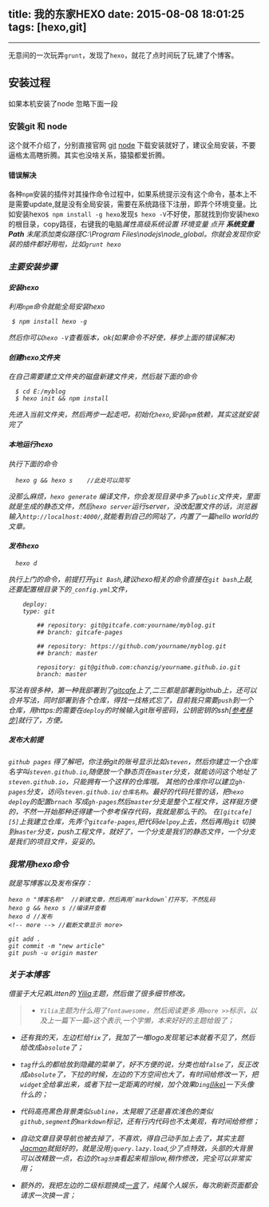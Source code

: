 title: 我的东家HEXO
date: 2015-08-08 18:01:25
tags: [hexo,git]
---


------
无意间的一次玩弄`grunt`，发现了`hexo`，就花了点时间玩了玩,建了个博客。

## 安装过程
如果本机安装了node 忽略下面一段
### 安装git 和 node
这个就不介绍了，分别直接官网 [git][1] [node][5] 下载安装就好了，建议全局安装，不要逼格太高瞎折腾。其实也没啥关系，猿猿都爱折腾。
#### 错误解决
各种`npm`安装的插件对其操作命令过程中，如果系统提示没有这个命令，基本上不是需要update,就是没有全局安装，需要在系统路径下注册，即弄个环境变量。比如安装hexo`$ npm install -g hexo`发现`$ hexo -V`不好使，那就找到你安装hexo的根目录，copy路径，右键我的电脑<i class="fa fa-angle-right" />属性<i class="fa fa-angle-right" />高级系统设置<i class="fa fa-angle-right" /> 环境变量 <i class="fa fa-angle-right" /> 点开 **系统变量Path** 末尾添加类似路径C:\Program Files\nodejs\node_global。你就会发现你安装的插件都好用啦，比如`grunt hexo`
### 主要安装步骤
#### 安装hexo
利用`npm`命令就能全局安装hexo
```bush
 $ npm install hexo -g 
```
然后你可以`hexo -V`查看版本，ok(如果命令不好使，移步上面的错误解决)
#### 创建hexo文件夹
在自己需要建立文件夹的磁盘新建文件夹，然后敲下面的命令
```bush
  $ cd E:/myblog
  $ hexo init && npm install
```
先进入当前文件夹，然后两步一起走吧，初始化`hexo`,安装`npm`依赖，其实这就安装完了
#### 本地运行hexo
执行下面的命令
```bush
  hexo g && hexo s    //此处可以简写
```
没那么麻烦，`hexo generate` 编译文件，你会发现目录中多了`public`文件夹，里面就是生成的静态文件，然后`hexo server`运行server，没改配置文件的话，浏览器输入`http://localhost:4000/`,就能看到自己的网站了，内置了一篇hello world的文章。
#### 发布hexo
```bush
  hexo d    
```
执行上门的命令，前提打开`git Bash`,建议hexo相关的命令直接在`git bash`上敲,还要配置根目录下的`_config.yml`文件，
```
    deploy:
    type: git
    
        ## repository: git@gitcafe.com:yourname/myblog.git
        ## branch: gitcafe-pages
        
        ## repository: https://github.com/yourname/myblog.git
        ## branch: master
        
        repository: git@github.com:chanzig/yourname.github.io.git
        branch: master
```
写法有很多种，第一种我部署到了[gitcafe][4]上了,二三都是部署到github上，还可以合并写法，同时部署到各个仓库，得找一找格式忘了，目前我只需要`push`到一个仓库，用https:的需要在`deploy`的时候输入git账号密码，公钥密钥的ssh[\[参考移步\]][7]就行了，方便。
##### 发布大前提
`github pages` 得了解吧，你注册git的账号显示比如`steven`，然后你建立一个仓库名字叫`steven.github.io`,随便放一个静态页在`master`分支，就能访问这个地址了`steven.github.io`，只能拥有一个这样的仓库哦。
其他的仓库你可以建立`gh-pages`分支，访问`steven.github.io/仓库名称`。最好的代码托管的话，把`hexo deploy`的配置`brnach` 写成`gh-pages`然后`master`分支是整个工程文件，这样挺方便的，不然一开始那种还得建一个参考保存代码，我就是那么干的。
在`[gitcafe][5]`上我建立仓库，先弄个`gitcafe-pages`,把代码`delpoy`上去，然后再用`git` 切换到`master`分支，push工程文件，就好了，一个分支是我们的静态文件，一个分支是我们的项目文件，妥妥的。

### 我常用hexo命令
就是写博客以及发布保存：
```
hexo n "博客名称"  //新建文章，然后再用`markdown`打开写，不然乱码
hexo g && hexo s //编译并查看
hexo d //发布
<!-- more --> //截断文章显示 more>

git add .
git commit -m "new article"
git push -u origin master
```

### 关于本博客
借鉴于大兄弟Litten的 [Yilia][2]主题，然后做了很多细节修改。
>*  `Yilia`主题为什么用了`fontawesome`，然后阅读更多 用`more >>`标示，以及上一篇下一篇`>`这个表示,一个字懒，本来好好的主题给毁了；
* 还有我的天，左边栏给`fix`了，我加了一堆logo发现笔记本就看不见了，然后给改成`absolute`了；
* `tag`什么的都给放到隐藏的菜单了，好不方便的说，分类也给`false`了，反正改成`absolute`了，下拉的时候，左边的下方空间也大了，有时间给修改一下，把`widget`全给拿出来，或者下拉一定距离的时候，加个效果`Ding`[(like)](http://www.bootcss.com/p/stickup/)一下头像什么的；
* 代码高亮黑色背景类似`subline`，太晃眼了还是喜欢浅色的类似`github,segment`的`markdown`标记，还有行内代码也不太美观，有时间给修修；
* 自动文章目录导航也被去掉了，不喜欢，得自己动手加上去了，其实主题[Jacman][6]就挺好的，就是没用`jquery.lazy.load`,少了点特效，头部的大背景可以改精致一点，右边的`tag分类`看起来相当low,稍作修改，完全可以非常实用；
* 额外的，我把左边的二级标题换成[一言][3]了，纯属个人娱乐，每次刷新页面都会请求一次换一言；



  [1]: https://git-scm.com/
  [2]: https://github.com/litten/hexo-theme-yilia
  [3]: http://hitokoto.us/
  [4]: http://gitcafe.com/
  [5]: http://nodejs.org/
  [6]: http://wuchong.me/jacman/
  [7]: https://help.github.com/articles/generating-ssh-keys/
